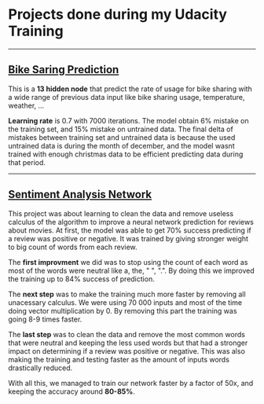 # Projects done during my Udacity Training

___

## [Bike Saring Prediction](bike-rental-prediction/)

This is a **13 hidden node** that predict the rate of usage for bike sharing with a wide range of previous data input like bike sharing usage, temperature, weather, ...

**Learning rate** is 0.7 with 7000 iterations. The model obtain 6% mistake on the training set, and 15% mistake on untrained data.
The final delta of mistakes between training set and untrained data is because the used untrained data is during the month of december, and the model wasnt trained with enough christmas data to be efficient predicting data during that period.

___

## [Sentiment Analysis Network](sentiment-analysis-network/)

This project was about learning to clean the data and remove useless calculus of the algorithm to improve a neural network prediction for reviews about movies. At first, the model was able to get 70% success predicting if a review was positive or negative. It was trained by giving stronger weight to big count of words from each review.

The **first improvment** we did was to stop using the count of each word as most of the words were neutral like a, the, " ", ".". By doing this we improved the training up to 84% success of prediction.

The **next step** was to make the training much more faster by removing all unacessary calculus. We were using 70 000 inputs and most of the time doing vector multiplication by 0. By removing this part the training was going 8-9 times faster.

The **last step** was to clean the data and remove the most common words that were neutral and keeping the less used words but that had a stronger impact on determining if a review was positive or negative. This was also making the training and testing faster as the amount of inputs words drastically reduced.

With all this, we managed to train our network faster by a factor of 50x, and keeping the accuracy around **80-85%**.
